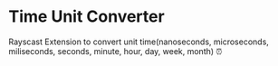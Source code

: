 # Time Unit Converter

Rayscast Extension to convert unit time(nanoseconds, microseconds, miliseconds, seconds, minute, hour, day, week, month) ⏰